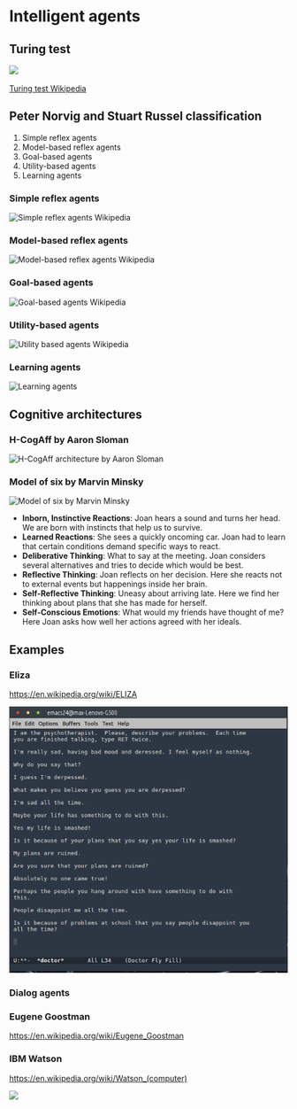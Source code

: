 # Intelligent agents

## Turing test

![](https://upload.wikimedia.org/wikipedia/commons/5/55/Turing_test_diagram.png
)

[Turing test Wikipedia](https://en.wikipedia.org/wiki/Turing_test)

## Peter Norvig and Stuart Russel classification

1. Simple reflex agents
1. Model-based reflex agents
1. Goal-based agents
1. Utility-based agents
1. Learning agents

### Simple reflex agents

![Simple reflex agents Wikipedia](https://upload.wikimedia.org/wikipedia/commons/9/91/Simple_reflex_agent.png)

### Model-based reflex agents

![Model-based reflex agents Wikipedia](https://upload.wikimedia.org/wikipedia/commons/8/8d/Model_based_reflex_agent.png)

### Goal-based agents

![Goal-based agents Wikipedia](https://upload.wikimedia.org/wikipedia/commons/4/4f/Model_based_goal_based_agent.png)

### Utility-based agents

![Utility based agents Wikipedia](https://upload.wikimedia.org/wikipedia/commons/d/d8/Model_based_utility_based.png)

### Learning agents

![Learning agents](https://upload.wikimedia.org/wikipedia/commons/0/09/IntelligentAgent-Learning.png)


## Cognitive architectures 

### H-CogAff by Aaron Sloman

![H-CogAff architecture by Aaron Sloman](https://camo.githubusercontent.com/0cdb93c036f2d91915130073e6c0e6ebb47c220b/687474703a2f2f7777772e67617266697869612e6e6c2f6c2f6c6962726172792f646f776e6c6f61642f75726e3a757569643a33323835333939372d653232352d346564652d386436372d6664376562653235383132302f482d436f674166662e6a70673f6865696768743d3837372677696474683d363030266578743d2e6a7067)

### Model of six by Marvin Minsky

![Model of six by Marvin Minsky](https://camo.githubusercontent.com/55cce6842b6d98a3406a390bc8865c8d8e09176b/687474703a2f2f7765622e6d656469612e6d69742e6564752f2537456d696e736b792f45352f6562355f66696c65732f696d6167653030312e706e67)

* **Inborn, Instinctive Reactions**: Joan hears a sound and turns her head. We are born with instincts that help us to survive.
* **Learned Reactions**: She sees a quickly oncoming car. Joan had to learn that certain conditions demand specific ways to react.
* **Deliberative Thinking**: What to say at the meeting. Joan considers several alternatives and tries to decide which would be best.
* **Reflective Thinking**: Joan reflects on her decision. Here she reacts not to external events but happenings inside her brain.
* **Self-Reflective Thinking**: Uneasy about arriving late. Here we find her thinking about plans that she has made for herself.
* **Self-Conscious Emotions**: What would my friends have thought of me? Here Joan asks how well her actions agreed with her ideals.

## Examples

### Eliza

https://en.wikipedia.org/wiki/ELIZA

![](Dialog_with_Eliza_2018-01-16.png)



### Dialog agents

### Eugene Goostman

https://en.wikipedia.org/wiki/Eugene_Goostman


### IBM Watson

https://en.wikipedia.org/wiki/Watson_(computer)

![](https://commons.wikimedia.org/wiki/File:DeepQA.svg#/media/File:DeepQA.svg)

